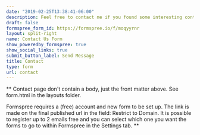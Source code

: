 ```yaml
---
date: "2019-02-25T13:38:41-06:00"
description: Feel free to contact me if you found some interesting content and want to be in touch with me. 
draft: false
formspree_form_id: https://formspree.io/f/moqyyrnr
layout: split-right
name: Contact Us Form
show_poweredby_formspree: true
show_social_links: true
submit_button_label: Send Message
title: Contact
type: form
url: contact
---
```


** Contact page don't contain a body, just the front matter above.
See form.html in the layouts folder.

Formspree requires a (free) account and new form to be set up. The link is made on the final published url in the field: Restrict to Domain. It is possible to register up to 2 emails free and you can select which one you want the forms to go to within Formspree in the Settings tab.
**
